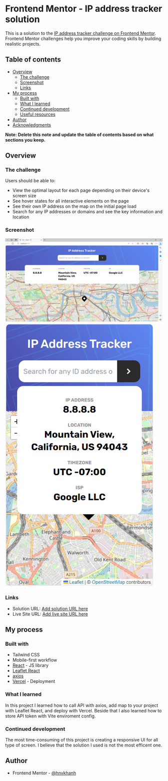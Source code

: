# Frontend Mentor - IP address tracker solution

This is a solution to the [IP address tracker challenge on Frontend Mentor](https://www.frontendmentor.io/challenges/ip-address-tracker-I8-0yYAH0). Frontend Mentor challenges help you improve your coding skills by building realistic projects. 

## Table of contents

- [Overview](#overview)
  - [The challenge](#the-challenge)
  - [Screenshot](#screenshot)
  - [Links](#links)
- [My process](#my-process)
  - [Built with](#built-with)
  - [What I learned](#what-i-learned)
  - [Continued development](#continued-development)
  - [Useful resources](#useful-resources)
- [Author](#author)
- [Acknowledgments](#acknowledgments)

**Note: Delete this note and update the table of contents based on what sections you keep.**

## Overview

### The challenge

Users should be able to:

- View the optimal layout for each page depending on their device's screen size
- See hover states for all interactive elements on the page
- See their own IP address on the map on the initial page load
- Search for any IP addresses or domains and see the key information and location

### Screenshot

![](/images/screenshots/screenshot-desktop.png)
![](/images/screenshots/screenshot-mobile.png)


### Links

- Solution URL: [Add solution URL here](https://your-solution-url.com)
- Live Site URL: [Add live site URL here](https://your-live-site-url.com)

## My process

### Built with

- Tailwind CSS
- Mobile-first workflow
- [React](https://reactjs.org/) - JS library
- [Leaflet React](https://react-leaflet.js.org/)
- [axios](https://axios-http.com/)
- [Vercel](https://vercel.com/) - Deployment

### What I learned

In this project I learned how to call API with axios, add map to your project with Leaflet React, and deploy with Vercel.
Beside that I also learned how to store API token with Vite enviroment config.

### Continued development

The most time-consuming of this project is creating a responsive UI for all type of screen. I believe that the solution I used is not the most efficent one.

## Author

- Frontend Mentor - [@hnvkhanh](https://www.frontendmentor.io/profile/hnvkhanh)

